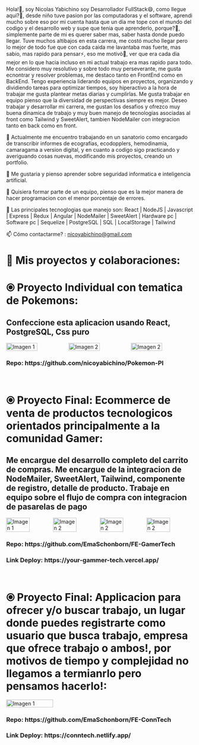 
Hola!👋, soy Nicolas Yabichino soy Desarrollador FullStack😄, como llegue aqui?🤔, desde niño tuve pasion por las computadoras y el software,
aprendi mucho sobre eso por mi cuenta hasta que un dia me tope con el mundo del codigo y el desarrollo web y supe que tenia que 
aprenderlo, porque?🤔, simplemente parte de mi es querer saber mas, saber hasta donde puedo llegar. Tuve muchos altibajos en esta carrera,
me costó mucho llegar pero lo mejor de todo fue que con cada caida me lavantaba mas fuerte, mas sabio, mas rapido para pensar⚡, eso me
motivò🌱, ver que era cada dia mejor en lo que hacia incluso en mi actual trabajo era mas rapido para todo. Me considero muy resolutivo y
sobre todo muy perseverante, me gusta ecnontrar y resolver problemas, me destaco tanto en FrontEnd como en BackEnd. Tengo experiencia
liderando equipos en proyectos, organizando y dividiendo tareas para optimizar tiempos, soy hiperactivo a la hora de trabajar me gusta
plantear metas diarias y cumplirlas. Me gusta trabajar en equipo pienso que la diversidad de perspectivas siempre es mejor. 
Deseo trabajar y desarrollar mi carrera, me gustan los desafios y ofrezco muy buena dinamica de trabajo y muy buen manejo de tecnologias
asociadas al front como Tailwind y SweetAlert, tambien NodeMailer con integracion tanto en back como en front.

🔭 Actualmente me encuentro trabajando en un sanatorio como encargado de transcribir informes de ecografias, ecodopplers, hemodinamia, camaragama a version digital, y en cuanto a codigo sigo practicando y averiguando cosas nuevas, modificando mis proyectos, creando un portfolio.

🌱 Me gustaria y pienso aprender sobre seguridad informatica e inteligencia artificial.

👯 Quisiera formar parte de un equipo, pienso que es la mejor manera de hacer programacion con el menor porcentaje de errores.

💬 Las principales tecnoglogias que manejo son: 
React | NodeJS | Javascript | Express | Redux | Angular | NodeMailer | SweetAlert | Hardware pc | Software pc | Sequelize | PostgreSQL | SQL | LocalStorage | Tailwind 

📫 Cómo contactarme? : nicoyabichino@gmail.com


<h1>🔭 Mis proyectos y colaboraciones:</h1>

<div>
  <h1>⦿ Proyecto Individual con tematica de Pokemons:</h1>
  <h2>Confeccione esta aplicacion usando React, PostgreSQL, Css puro</h2>
  <div style="display: flex;">
  <img src="https://github.com/nicoyabichino/nicoyabichino/assets/89562667/9c1160bc-b8ef-42ce-a5f4-633be2438bad" alt="Imagen 1" style="width: 50%;" />
  <img src="https://github.com/nicoyabichino/nicoyabichino/assets/89562667/2422eeda-283b-4f29-ba92-c26a0980e227" alt="Imagen 2" style="width: 50%;" />
  <img src="https://github.com/nicoyabichino/nicoyabichino/assets/89562667/a83064ee-ef8b-4afa-b135-1fe295f3fac9" alt="Imagen 2" style="width: 50%;" />
</div>
  <h3>Repo:  https://github.com/nicoyabichino/Pokemon-PI</h3>
</div>
<br />
<div>
  <h1>⦿ Proyecto Final: Ecommerce de venta de productos tecnologicos orientados principalmente a la comunidad Gamer:</h1>
  <h2>Me encargue del desarrollo completo del carrito de compras.
Me encargue de la integracion de NodeMailer, SweetAlert, Tailwind, componente de registro, detalle de producto.
Trabaje en equipo sobre el flujo de compra con integracion de pasarelas de pago</h2>
  <div style="display: flex;">
  <img src="https://github.com/nicoyabichino/nicoyabichino/assets/89562667/baec83fa-675d-4fe6-aa73-116da245daeb" alt="Imagen 1" style="width: 50%;" />
  <img src="https://github.com/nicoyabichino/nicoyabichino/assets/89562667/1cccccfd-a4fb-4e23-8cfc-25ddbabc823f" alt="Imagen 2" style="width: 50%;" />
  <img src="https://github.com/nicoyabichino/nicoyabichino/assets/89562667/d7ad2d52-c50e-4e0e-b19a-c778bd2f50ba" alt="Imagen 2" style="width: 50%;" />
  <img src="https://github.com/nicoyabichino/nicoyabichino/assets/89562667/6e2a6539-ab17-4935-8148-96549b467532" alt="Imagen 2" style="width: 50%;" />
</div>
  <h3>Repo:  https://github.com/EmaSchonborn/FE-GamerTech</h3>
  <h3>Link Deploy:  https://your-gammer-tech.vercel.app/</h3>
</div>
<br />
<div>
  <h1>⦿ Proyecto Final: Applicacion para ofrecer y/o buscar trabajo, un lugar donde puedes registrarte como usuario que busca trabajo, empresa que ofrece trabajo o ambos!, por motivos de tiempo y complejidad no llegamos a termianrlo pero pensamos hacerlo!:</h1>
  <div style="display: flex;">
  <img src="https://github.com/nicoyabichino/nicoyabichino/assets/89562667/c9157182-dc3a-4c85-8fc0-ba9332ba6ef8" alt="Imagen 1" style="width: 50%;" />
</div>
  <h3>Repo:  https://github.com/EmaSchonborn/FE-ConnTech</h3>
  <h3>Link Deploy:  https://conntech.netlify.app/</h3>
</div>


